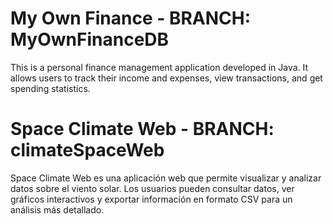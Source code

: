 # My Own Finance - BRANCH: MyOwnFinanceDB

This is a personal finance management application developed in Java. It allows users to track their income and expenses, view transactions, and get spending statistics.

# Space Climate Web - BRANCH: climateSpaceWeb
Space Climate Web es una aplicación web que permite visualizar y analizar datos sobre el viento solar. Los usuarios pueden consultar datos, ver gráficos interactivos y exportar información en formato CSV para un análisis más detallado.
